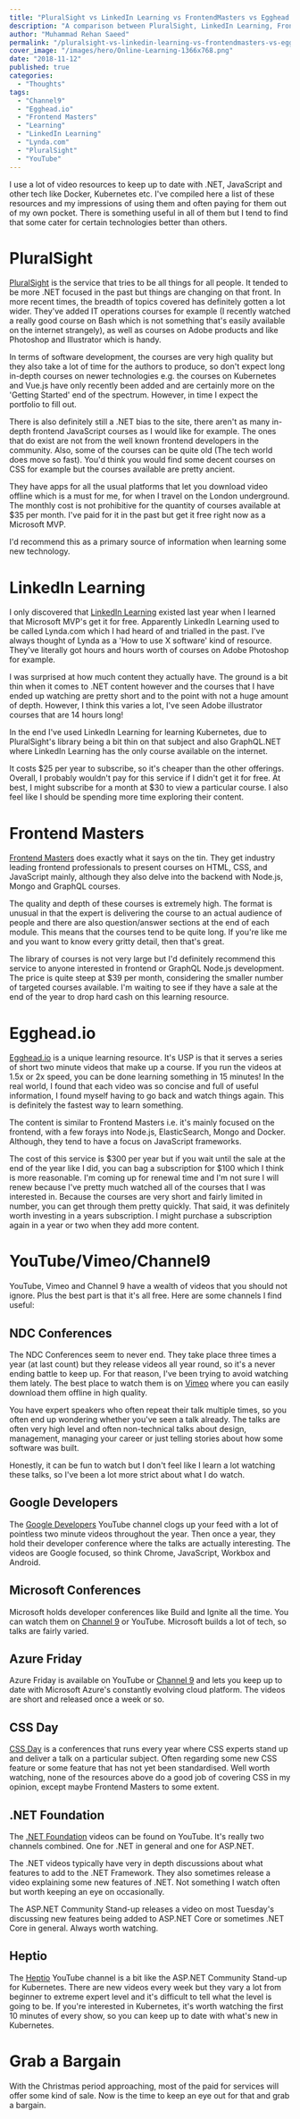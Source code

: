 ```yaml
---
title: "PluralSight vs LinkedIn Learning vs FrontendMasters vs Egghead.io vs YouTube"
description: "A comparison between PluralSight, LinkedIn Learning, Frontend Masters, Egghead.io, YouTube and other resources for software developers."
author: "Muhammad Rehan Saeed"
permalink: "/pluralsight-vs-linkedin-learning-vs-frontendmasters-vs-egghead-io-vs-youtube/"
cover_image: "/images/hero/Online-Learning-1366x768.png"
date: "2018-11-12"
published: true
categories:
  - "Thoughts"
tags:
  - "Channel9"
  - "Egghead.io"
  - "Frontend Masters"
  - "Learning"
  - "LinkedIn Learning"
  - "Lynda.com"
  - "PluralSight"
  - "YouTube"
---
```


I use a lot of video resources to keep up to date with .NET, JavaScript and other tech like Docker, Kubernetes etc. I've compiled here a list of these resources and my impressions of using them and often paying for them out of my own pocket. There is something useful in all of them but I tend to find that some cater for certain technologies better than others.

# PluralSight

[PluralSight](https://www.pluralsight.com/) is the service that tries to be all things for all people. It tended to be more .NET focused in the past but things are changing on that front. In more recent times, the breadth of topics covered has definitely gotten a lot wider. They've added IT operations courses for example (I recently watched a really good course on Bash which is not something that's easily available on the internet strangely), as well as courses on Adobe products and like Photoshop and Illustrator which is handy.

In terms of software development, the courses are very high quality but they also take a lot of time for the authors to produce, so don't expect long in-depth courses on newer technologies e.g. the courses on Kubernetes and Vue.js have only recently been added and are certainly more on the 'Getting Started' end of the spectrum. However, in time I expect the portfolio to fill out.

There is also definitely still a .NET bias to the site, there aren't as many in-depth frontend JavaScript courses as I would like for example. The ones that do exist are not from the well known frontend developers in the community. Also, some of the courses can be quite old (The tech world does move so fast). You'd think you would find some decent courses on CSS for example but the courses available are pretty ancient.

They have apps for all the usual platforms that let you download video offline which is a must for me, for when I travel on the London underground. The monthly cost is not prohibitive for the quantity of courses available at $35 per month. I've paid for it in the past but get it free right now as a Microsoft MVP.

I'd recommend this as a primary source of information when learning some new technology.

# LinkedIn Learning

I only discovered that [LinkedIn Learning](https://www.linkedin.com/learning/) existed last year when I learned that Microsoft MVP's get it for free. Apparently LinkedIn Learning used to be called Lynda.com which I had heard of and trialled in the past. I've always thought of Lynda as a 'How to use X software' kind of resource. They've literally got hours and hours worth of courses on Adobe Photoshop for example.

I was surprised at how much content they actually have. The ground is a bit thin when it comes to .NET content however and the courses that I have ended up watching are pretty short and to the point with not a huge amount of depth. However, I think this varies a lot, I've seen Adobe illustrator courses that are 14 hours long!

In the end I've used LinkedIn Learning for learning Kubernetes, due to PluralSight's library being a bit thin on that subject and also GraphQL.NET where LinkedIn Learning has the only course available on the internet.

It costs $25 per year to subscribe, so it's cheaper than the other offerings. Overall, I probably wouldn't pay for this service if I didn't get it for free. At best, I might subscribe for a month at $30 to view a particular course. I also feel like I should be spending more time exploring their content.

# Frontend Masters

[Frontend Masters](https://frontendmasters.com/) does exactly what it says on the tin. They get industry leading frontend professionals to present courses on HTML, CSS, and JavaScript mainly, although they also delve into the backend with Node.js, Mongo and GraphQL courses.

The quality and depth of these courses is extremely high. The format is unusual in that the expert is delivering the course to an actual audience of people and there are also question/answer sections at the end of each module. This means that the courses tend to be quite long. If you're like me and you want to know every gritty detail, then that's great.

The library of courses is not very large but I'd definitely recommend this service to anyone interested in frontend or GraphQL Node.js development. The price is quite steep at $39 per month, considering the smaller number of targeted courses available. I'm waiting to see if they have a sale at the end of the year to drop hard cash on this learning resource.

# Egghead.io

[Egghead.io](https://egghead.io) is a unique learning resource. It's USP is that it serves a series of short two minute videos that make up a course. If you run the videos at 1.5x or 2x speed, you can be done learning something in 15 minutes! In the real world, I found that each video was so concise and full of useful information, I found myself having to go back and watch things again. This is definitely the fastest way to learn something.

The content is similar to Frontend Masters i.e. it's mainly focused on the frontend, with a few forays into Node.js, ElasticSearch, Mongo and Docker. Although, they tend to have a focus on JavaScript frameworks.

The cost of this service is $300 per year but if you wait until the sale at the end of the year like I did, you can bag a subscription for $100 which I think is more reasonable. I'm coming up for renewal time and I'm not sure I will renew because I've pretty much watched all of the courses that I was interested in. Because the courses are very short and fairly limited in number, you can get through them pretty quickly. That said, it was definitely worth investing in a years subscription. I might purchase a subscription again in a year or two when they add more content.

# YouTube/Vimeo/Channel9

YouTube, Vimeo and Channel 9 have a wealth of videos that you should not ignore. Plus the best part is that it's all free. Here are some channels I find useful:

## NDC Conferences

The NDC Conferences seem to never end. They take place three times a year (at last count) but they release videos all year round, so it's a never ending battle to keep up. For that reason, I've been trying to avoid watching them lately. The best place to watch them is on [Vimeo](https://vimeo.com/ndcconferences) where you can easily download them offline in high quality.

You have expert speakers who often repeat their talk multiple times, so you often end up wondering whether you've seen a talk already. The talks are often very high level and often non-technical talks about design, management, managing your career or just telling stories about how some software was built.

Honestly, it can be fun to watch but I don't feel like I learn a lot watching these talks, so I've been a lot more strict about what I do watch.

## Google Developers

The [Google Developers](https://www.youtube.com/user/GoogleDevelopers) YouTube channel clogs up your feed with a lot of pointless two minute videos throughout the year. Then once a year, they hold their developer conference where the talks are actually interesting. The videos are Google focused, so think Chrome, JavaScript, Workbox and Android.

## Microsoft Conferences

Microsoft holds developer conferences like Build and Ignite all the time. You can watch them on [Channel 9](https://channel9.msdn.com) or YouTube. Microsoft builds a lot of tech, so talks are fairly varied.

## Azure Friday

Azure Friday is available on YouTube or [Channel 9](https://channel9.msdn.com/Shows/Azure-Friday) and lets you keep up to date with Microsoft Azure's constantly evolving cloud platform. The videos are short and released once a week or so.

## CSS Day

[CSS Day](https://vimeo.com/channels/cssday) is a conferences that runs every year where CSS experts stand up and deliver a talk on a particular subject. Often regarding some new CSS feature or some feature that has not yet been standardised. Well worth watching, none of the resources above do a good job of covering CSS in my opinion, except maybe Frontend Masters to some extent.

## .NET Foundation

The [.NET Foundation](https://www.youtube.com/channel/UCiaZbznpWV1o-KLxj8zqR6A) videos can be found on YouTube. It's really two channels combined. One for .NET in general and one for ASP.NET.

The .NET videos typically have very in depth discussions about what features to add to the .NET Framework. They also sometimes release a video explaining some new features of .NET. Not something I watch often but worth keeping an eye on occasionally.

The ASP.NET Community Stand-up releases a video on most Tuesday's discussing new features being added to ASP.NET Core or sometimes .NET Core in general. Always worth watching.

## Heptio

The [Heptio](https://www.youtube.com/channel/UCjQU5ZI2mHswy7OOsii_URg) YouTube channel is a bit like the ASP.NET Community Stand-up for Kubernetes. There are new videos every week but they vary a lot from beginner to extreme expert level and it's difficult to tell what the level is going to be. If you're interested in Kubernetes, it's worth watching the first 10 minutes of every show, so you can keep up to date with what's new in Kubernetes.

# Grab a Bargain

With the Christmas period approaching, most of the paid for services will offer some kind of sale. Now is the time to keep an eye out for that and grab a bargain.
